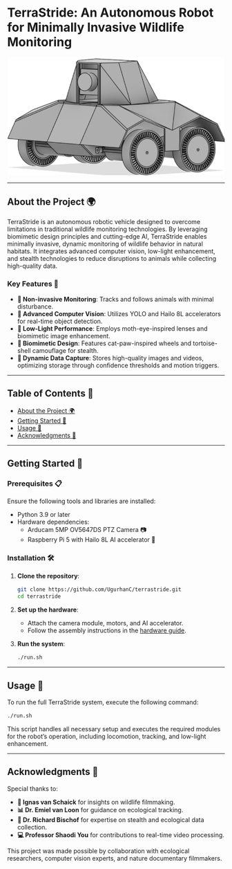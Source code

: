 # TerraStride: An Autonomous Robot for Minimally Invasive Wildlife Monitoring

![TerraStride Robot](assets/TerraStride.png)

---

## About the Project 🌍

TerraStride is an autonomous robotic vehicle designed to overcome limitations in traditional wildlife monitoring technologies. By leveraging biomimetic design principles and cutting-edge AI, TerraStride enables minimally invasive, dynamic monitoring of wildlife behavior in natural habitats. It integrates advanced computer vision, low-light enhancement, and stealth technologies to reduce disruptions to animals while collecting high-quality data.

### Key Features 🌟

- **🦉 Non-invasive Monitoring**: Tracks and follows animals with minimal disturbance.
- **🤖 Advanced Computer Vision**: Utilizes YOLO and Hailo 8L accelerators for real-time object detection.
- **🌌 Low-Light Performance**: Employs moth-eye-inspired lenses and biomimetic image enhancement.
- **🐾 Biomimetic Design**: Features cat-paw-inspired wheels and tortoise-shell camouflage for stealth.
- **📸 Dynamic Data Capture**: Stores high-quality images and videos, optimizing storage through confidence thresholds and motion triggers.

---

## Table of Contents 📑

- [About the Project 🌍](#about-the-project-🌍)
- [Getting Started 🚀](#getting-started-🚀)
- [Usage 🔧](#usage-🔧)
- [Acknowledgments 🙏](#acknowledgments-🙏)

---

## Getting Started 🚀

### Prerequisites 📋

Ensure the following tools and libraries are installed:

- Python 3.9 or later
- Hardware dependencies:
  - Arducam 5MP OV5647DS PTZ Camera 📷
  - Raspberry Pi 5 with Hailo 8L AI accelerator 🤖

### Installation 🛠️

1. **Clone the repository**:

   ```bash
   git clone https://github.com/UgurhanC/terrastride.git
   cd terrastride
   ```

2. **Set up the hardware**:

   - Attach the camera module, motors, and AI accelerator.
   - Follow the assembly instructions in the [hardware guide](docs/hardware_guide.md).

3. **Run the system**:

   ```bash
   ./run.sh
   ```

---

## Usage 🔧

To run the full TerraStride system, execute the following command:

```bash
./run.sh
```

This script handles all necessary setup and executes the required modules for the robot’s operation, including locomotion, tracking, and low-light enhancement.

---

## Acknowledgments 🙏

Special thanks to:

- **🎥 Ignas van Schaick** for insights on wildlife filmmaking.
- **📊 Dr. Emiel van Loon** for guidance on ecological tracking.
- **🌲 Dr. Richard Bischof** for expertise on stealth and ecological data collection.
- **💻 Professor Shaodi You** for contributions to real-time video processing.

This project was made possible by collaboration with ecological researchers, computer vision experts, and nature documentary filmmakers.
